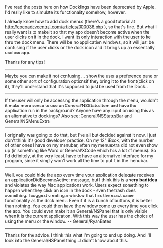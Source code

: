 I've read the posts here on how Docklings have been deprecated by Apple.  I'd really like to simulate its functionality somehow, however.  

I already know how to add dock menus (there's a good tutorial at http://cocoadevcentral.com/articles/000036.php ), so that's fine.  But what I really want is to make it so that my app doesn't become active when the user clicks on it in the dock.  I want its only interaction with the user to be thru the dock menu.  There will be no application windows, so it will just be confusing if the user clicks on the dock icon and it brings up an essentially useless app.

Thanks for any tips!

----

Maybe you can make it not confusing.... show the user a preference pane or some other sort of configuration optionsif they bring it to the front(click on it), they'll understand that it's supposed to just be used from the Dock...

----

If the user will only be accessing the application through the menu, wouldn't it make more sense to use an General/NSStatusItem and have the application run in the background? Anyone have any input on using this as an alternative to docklings? Also see: General/NSStatusBar and General/NSMenuExtra

----

I originally was going to do that, but I've all but decided against it now.  I just don't think it's good developer practice.  On my 12" iBook, with the number of other ones I have on my menubar, often my menuextra did not even show up (in something like Word or General/XCode which has a lot of menus).  So I'd definitely, at the very least, have to have an alternative interface for my program, since it simply won't work all the time to put it in the menubar.

----

Well, you could hide the app every time your application delegate receives an     applicationDidBecomeActive: message, but I think this is a **very bad idea** and violates the way Mac applications work. Users expect something to happen when they click an icon in the dock - even the trash does something. I suggest creating a window that has the exact same functionality as the dock menu. Even if it is a bunch of buttons, it is better than nothing. You could then have the window come up every time you click the app. You could even make it an General/NSPanel that is only visible when it is the current application. With this way the user has the choice of using the menu or the window. -- General/RyanBates


----

Thanks for the advice.  I think this what I'm going to end up doing.  And I'll look into the General/NSPanel thing...I didn't know about this.